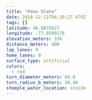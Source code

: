 ```yaml
---
title: "Penn State"
date: 2018-12-11T04:30:27.470Z
tags: []
latitude: 40.8079927
longitude: -77.8509176
elevation_meters: 336
distance_meters: 400
lap_lanes: 9
home_lanes: 9
surface_type: artificial
colors: 
  - red
turn_diameter_meters: 64.6
turn_radius_b_meters: 30.46
steeple_water_location: inside
---
```

